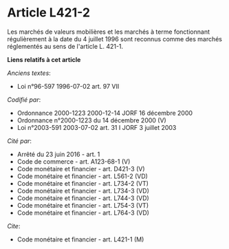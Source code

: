 # Article L421-2

Les marchés de valeurs mobilières et les marchés à terme fonctionnant régulièrement à la date du 4 juillet 1996 sont reconnus
comme des marchés réglementés au sens de l'article L. 421-1.

**Liens relatifs à cet article**

_Anciens textes_:

  - Loi n°96-597 1996-07-02 art. 97 VII

_Codifié par_:

  - Ordonnance 2000-1223 2000-12-14 JORF 16 décembre 2000
  - Ordonnance n°2000-1223 du 14 décembre 2000 (V)
  - Loi n°2003-591 2003-07-02 art. 31 I JORF 3 juillet 2003

_Cité par_:

  - Arrêté du 23 juin 2016 - art. 1
  - Code de commerce - art. A123-68-1 (V)
  - Code monétaire et financier - art. D421-3 (V)
  - Code monétaire et financier - art. L561-2 (VD)
  - Code monétaire et financier - art. L734-2 (VT)
  - Code monétaire et financier - art. L734-3 (VD)
  - Code monétaire et financier - art. L744-3 (VD)
  - Code monétaire et financier - art. L754-3 (VT)
  - Code monétaire et financier - art. L764-3 (VD)

_Cite_:

  - Code monétaire et financier - art. L421-1 (M)
